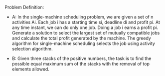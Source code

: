 Problem Definition: 
- A: In the single-machine scheduling problem, we are given a set of n activities Ai. Each job i has a starting time si, deadline di and profit pi. At any time instant, we can do only one job. Doing a job i earns a profit pi. Generate a solution to select the largest set of mutually compatible jobs and calculate the total profit generated by the machine. The greedy algorithm for single-machine scheduling selects the job using activity selection algorithm.

- B: Given three stacks of the positive numbers, the task
is to find the possible equal maximum sum of the
stacks with the removal of top elements allowed.